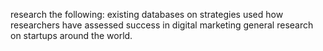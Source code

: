 research the following:
existing databases on strategies used
how researchers have assessed success in digital marketing
general research on startups around the world. 